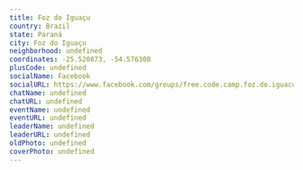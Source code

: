 ```yaml
---
title: Foz do Iguaçu
country: Brazil
state: Paraná
city: Foz do Iguaçu
neighborhood: undefined
coordinates: -25.520873, -54.576308
plusCode: undefined
socialName: Facebook
socialURL: https://www.facebook.com/groups/free.code.camp.foz.do.iguacu
chatName: undefined
chatURL: undefined
eventName: undefined
eventURL: undefined
leaderName: undefined
leaderURL: undefined
oldPhoto: undefined
coverPhoto: undefined
---
```

